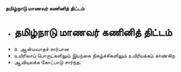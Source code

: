 **தமிழ்நாடு மாணவர் கணினித் திட்டம்**
- # தமிழ்நாடு மாணவர் கணினித் திட்டம்
- a. ஆன்மவாதச் சார்பான
- உயிரிலாப் பொருட்களிலும் இயற்கை நிகழ்ச்சிகளிலும் உயிரியக்கம் காண்கிற
- ஆவியுலக்க கோட்பாடு சார்ந்த.

